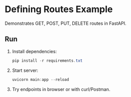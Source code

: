 # Defining Routes Example

Demonstrates GET, POST, PUT, DELETE routes in FastAPI.

## Run
1. Install dependencies:
   ```powershell
   pip install -r requirements.txt
   ```
2. Start server:
   ```powershell
   uvicorn main:app --reload
   ```
3. Try endpoints in browser or with curl/Postman.

